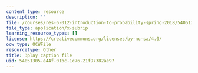 ```yaml
---
content_type: resource
description: ''
file: /courses/res-6-012-introduction-to-probability-spring-2018/54051305e44f01bc1c7621f97382ae97_AH5jnR3RxJU.srt
file_type: application/x-subrip
learning_resource_types: []
license: https://creativecommons.org/licenses/by-nc-sa/4.0/
ocw_type: OCWFile
resourcetype: Other
title: 3play caption file
uid: 54051305-e44f-01bc-1c76-21f97382ae97
---
```

